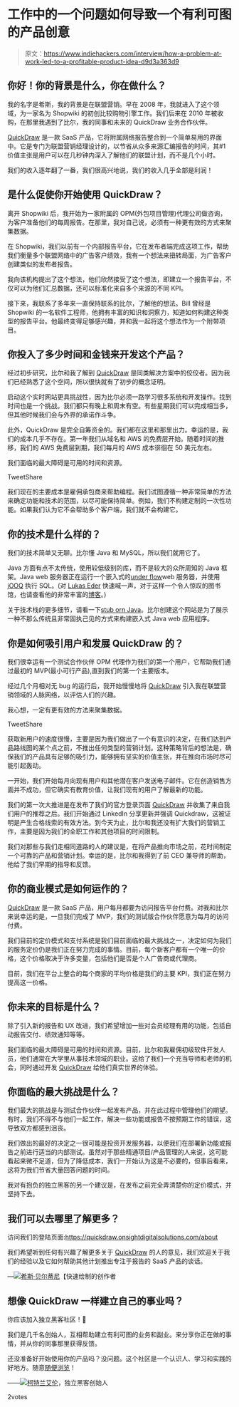 # 工作中的一个问题如何导致一个有利可图的产品创意

> 原文：<https://www.indiehackers.com/interview/how-a-problem-at-work-led-to-a-profitable-product-idea-d9d3a363d9>

## 你好！你的背景是什么，你在做什么？

我的名字是希斯，我的背景是在联盟营销。早在 2008 年，我就进入了这个领域，为一家名为 Shopwiki 的初创比较购物引擎工作。我们后来在 2010 年被收购，在那里我遇到了比尔，我的同事和未来的 QuickDraw 业务合作伙伴。

[QuickDraw](https://quickdraw.onsightdigitalsolutions.com/about) 是一款 SaaS 产品，它将附属网络报告整合到一个简单易用的界面中。它是专门为联盟营销经理设计的，以节省从众多来源汇编报告的时间，其#1 价值主张是用户可以在几秒钟内深入了解他们的联盟计划，而不是几个小时。

我们的收入逐年翻了一番，我们很高兴地说，我们的收入几乎全部是利润！

## 是什么促使你开始使用 QuickDraw？

离开 Shopwiki 后，我开始为一家附属的 OPM(外包项目管理)代理公司做咨询，为客户准备他们的每周报告。在那里，我对自己说，必须有一种更有效的方式来聚集数据。

在 Shopwiki，我们以前有一个内部报告平台，它在发布者端完成这项工作，帮助我们衡量多个联盟网络中的广告客户绩效，我有一个想法来扭转局面，为广告客户创建类似的发布者报告。

我向该机构提出了这个想法，他们欣然接受了这个想法，即建立一个报告平台，不仅可以为他们汇总数据，还可以标准化来自多个来源的不同 KPI。

接下来，我联系了多年来一直保持联系的比尔，了解他的想法。Bill 曾经是 Shopwiki 的一名软件工程师，他拥有丰富的知识和洞察力，知道如何构建这种类型的报告平台。他最终变得足够感兴趣，并和我一起将这个想法作为一个附带项目。

## 你投入了多少时间和金钱来开发这个产品？

经过初步研究，比尔和我了解到 [QuickDraw](https://quickdraw.onsightdigitalsolutions.com/about) 是同类解决方案中的佼佼者。因为我们已经熟悉了这个空间，所以很快就有了初步的概念证明。

启动这个实时网站更具挑战性，因为比尔必须一路学习很多系统和开发操作。找到时间也是一个挑战。我们都只有晚上和周末有空。有些星期我们可以完成相当多，但其他时候我们会与外界的承诺作斗争。

此外，QuickDraw 是完全自筹资金的。我们都在这里和那里出力。幸运的是，我们的成本几乎不存在。第一年我们从域名和 AWS 的免费层开始。随着时间的推移，我们的 AWS 免费层到期，我们每月的 AWS 成本徘徊在 50 美元左右。

我们面临的最大障碍是可用的时间和资源。

TweetShare

我们现在的主要成本是雇佣承包商来帮助编程。我们试图遵循一种非常简单的方法来确定功能和技术的范围，以尽可能保持简单。例如，我们不构建定制的一次性功能。如果我们认为它不会帮助多个客户端，我们就不会构建它。

## 你的技术是什么样的？

我们的技术简单又无聊。比尔懂 Java 和 MySQL，所以我们就用它了。

Java 方面有点不太传统，使用较低级别的库，而不是较大的众所周知的 Java 框架。Java web 服务器正在运行一个嵌入式的[under flow](http://undertow.io)web 服务器，并使用 [jOOQ](https://www.jooq.org) 执行 SQL。(对 [Lukas Eder](https://twitter.com/lukaseder) 快速喊一声，对于这样一个令人惊叹的图书馆，也请查看他的非常丰富的[博客](https://blog.jooq.org)。)

关于技术栈的更多细节，请看一下[stub orn Java](https://www.stubbornjava.com)。比尔创建这个网站是为了展示一种不那么传统且非常固执己见的方式来构建嵌入式 Java web 应用程序。

## 你是如何吸引用户和发展 QuickDraw 的？

我们很幸运有一个测试合作伙伴 OPM 代理作为我们的第一个用户，它帮助我们通过最初的 MVP(最小可行产品),直到我们的第一个主要版本。

经过几个月相对无 bug 的运行后，我开始慢慢地将 [QuickDraw](https://quickdraw.onsightdigitalsolutions.com/about) 引入我在联盟营销领域的人脉网络，以评估人们的兴趣。

我心想，一定有更有效的方法来聚集数据。

TweetShare

获取新用户的速度很慢，主要是因为我们做出了一个有意识的决定，在我们达到产品路线图的某个点之前，不推出任何类型的营销计划。这种策略背后的想法是，确保我们的产品具有足够的吸引力，能够拥有坚实的价值主张，并在推向市场时尽可能引起轰动。

一开始，我们开始每月向现有用户和其他潜在客户发送电子邮件。它在创造销售方面并不成功，但它确实有教育价值，让我们现有的用户了解最新的功能。

我们的第一次大推进是在发布了我们的官方登录页面 [QuickDraw](https://quickdraw.onsightdigitalsolutions.com/about) 并收集了来自我们用户的推荐之后。我们开始通过 LinkedIn 分享更新并强调 Quickdraw，这被证明是产生合格线索的有效方法。到今天为止，比尔和我还没有扩大我们的营销工作，主要是因为我们的全职工作和其他项目的时间限制。

我们对那些与我们走相同道路的人的建议是，在将产品推向市场之前，花时间制定一个可靠的产品和营销计划。幸运的是，比尔和我得到了前 CEO 兼导师的帮助，他给了我们早期的指导和反馈。

## 你的商业模式是如何运作的？

[QuickDraw](https://quickdraw.onsightdigitalsolutions.com/about) 是一款 SaaS 产品，用户每月都要为访问报告平台付费。对我和比尔来说幸运的是，一旦我们完成了 MVP，我们的测试版合作伙伴愿意为每月的访问付费。

我们目前的定价模式和支付系统是我们目前面临的最大挑战之一，决定如何为我们的服务定价仍是我们正在努力完成的事情。目前，每个新客户都有一个唯一的价格，这个价格取决于许多变量，包括他们是否是个人广告商或代理商。

目前，我们在平台上整合的每个商家的平均价格是我们的主要 KPI，我们正在努力提高这一价格。

## 你未来的目标是什么？

除了引入新的报告和 UX 改进，我们希望增加一些对会员经理有用的功能，包括自动报告交付、绩效通知等等。

我们面临的最大障碍是可用的时间和资源。目前，比尔和我雇佣初级软件开发人员，他们通常在大学里从事技术领域的职业。这给了我们一个充当导师和老师的机会，同时通过开发 [QuickDraw](https://quickdraw.onsightdigitalsolutions.com/about) 给他们真实世界的体验。

## 你面临的最大挑战是什么？

我们最大的挑战是与测试合作伙伴一起发布产品，并在此过程中管理他们的期望。有时，我们不得不与他们一起工作，解决一些功能或报告不按预期工作的错误，这导致双方都感到沮丧。

我们做出的最好的决定之一很可能是投资开发服务器，以便我们在部署新功能或报告之前进行适当的内部测试。虽然对于那些精通项目/产品管理的人来说，这可能看起来微不足道，但为了降低成本，我们一开始认为这是不必要的，但事后看来，这将为我们节省大量回答问题的时间。

我对有抱负的独立黑客的另一个建议是，在发布之前完全弄清楚你的定价模式，并坚持下去。

## 我们可以去哪里了解更多？

访问我们的登陆页面:https://quickdraw.onsightdigitalsolutions.com/about

我们希望听到任何有兴趣了解更多关于 [QuickDraw](https://quickdraw.onsightdigitalsolutions.com/about) 的人的意见，我们欢迎关于我们的经验以及它如何帮助其他计划推出专注于报告的 SaaS 产品的谈话。

—[<picture id="ember5206976" class="user-avatar ember-view user-link__avatar">![](img/82bd3bb4769a3aa1cd13889ee7c0fa91.png)</picture>希斯·贝尔蒂尼](/HeathBertini?id=quickdraw-owner)【快速绘制的创作者

## 想像 QuickDraw 一样建立自己的事业吗？

你应该加入独立黑客社区！🤗

我们是几千名创始人，互相帮助建立有利可图的业务和副业。来分享你正在做的事情，并从你的同事那里获得反馈。

还没准备好开始使用你的产品吗？没问题。这个社区是一个认识人、学习和实践的好地方。随意[随便浏览](/)！

——[<picture id="ember5206981" class="user-avatar ember-view user-link__avatar">![](img/82bd3bb4769a3aa1cd13889ee7c0fa91.png)</picture>柯特兰艾伦](/csallen?id=ibTLPyjwVebnZjMGKvz6ztarnuV2)，独立黑客创始人

2votes